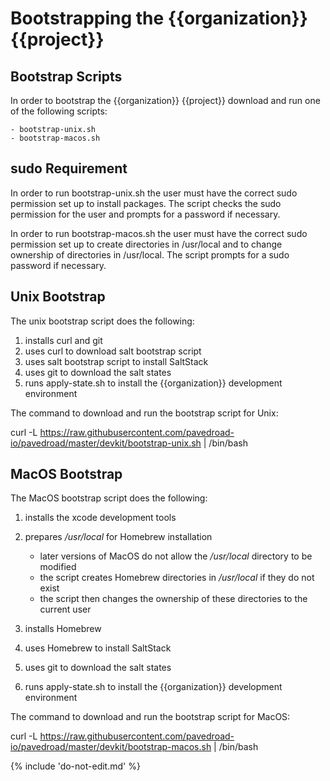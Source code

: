 # Bootstrapping the {{organization}} {{project}}

## Bootstrap Scripts

In order to bootstrap the {{organization}} {{project}}
download and run one of the following scripts:

    - bootstrap-unix.sh
    - bootstrap-macos.sh

## sudo Requirement

In order to run bootstrap-unix.sh the user must have the correct sudo permission
set up to install packages.
The script checks the sudo permission for the user and prompts for a password if necessary.

In order to run bootstrap-macos.sh the user must have the correct sudo permission
set up to create directories in /usr/local and to change ownership of directories in /usr/local.
The script prompts for a sudo password if necessary.

## Unix Bootstrap

The unix bootstrap script does the following:

1) installs curl and git
2) uses curl to download salt bootstrap script
3) uses salt bootstrap script to install SaltStack
4) uses git to download the salt states
5) runs apply-state.sh to install the {{organization}} development environment

The command to download and run the bootstrap script for Unix:

curl -L https://raw.githubusercontent.com/pavedroad-io/pavedroad/master/devkit/bootstrap-unix.sh |
/bin/bash

## MacOS Bootstrap

The MacOS bootstrap script does the following:

1) installs the xcode development tools
2) prepares _/usr/local_ for Homebrew installation

   * later versions of MacOS do not allow the _/usr/local_ directory to be modified
   * the script creates Homebrew directories in _/usr/local_ if they do not exist
   * the script then changes the ownership of these directories to the current user
3) installs Homebrew
4) uses Homebrew to install SaltStack
5) uses git to download the salt states
6) runs apply-state.sh to install the {{organization}} development environment

The command to download and run the bootstrap script for MacOS:

curl -L https://raw.githubusercontent.com/pavedroad-io/pavedroad/master/devkit/bootstrap-macos.sh |
/bin/bash

{% include 'do-not-edit.md' %}
